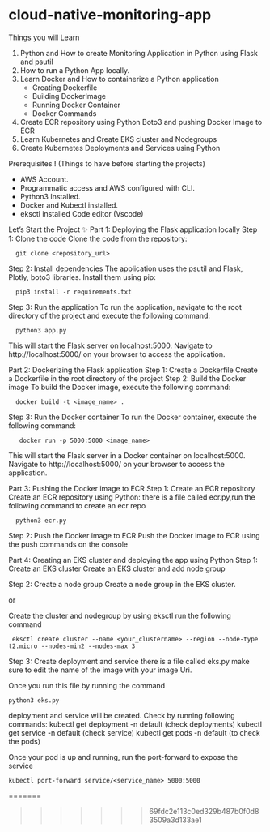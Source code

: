# cloud-native-monitoring-app

Things you will Learn
 1) Python and How to create Monitoring Application in Python using Flask and psutil 
 2) How to run a Python App locally. 
 3) Learn Docker and How to containerize a Python application 
    - Creating Dockerfile 
    - Building DockerImage 
    - Running Docker Container 
    - Docker Commands 
 4) Create ECR repository using Python Boto3 and pushing Docker Image to ECR
 5) Learn Kubernetes and Create EKS cluster and Nodegroups
 6) Create Kubernetes Deployments and Services using Python

Prerequisites ! 
(Things to have before starting the projects)

 - AWS Account. 
 - Programmatic access and AWS configured with CLI. 
 - Python3 Installed. 
 - Docker and Kubectl installed. 
 - eksctl installed Code editor (Vscode)

Let’s Start the Project ✨
 Part 1: Deploying the Flask application locally 
   Step 1: Clone the code Clone the code from the repository:

      git clone <repository_url> 
      
   Step 2: Install dependencies The application uses the psutil and Flask, Plotly, boto3 libraries. Install them using pip:

      pip3 install -r requirements.txt
   Step 3: Run the application 
      To run the application, navigate to the root directory of the project and execute the following command:

      python3 app.py
This will start the Flask server on localhost:5000. Navigate to http://localhost:5000/ on your browser to access the application.

Part 2: Dockerizing the Flask application 
   Step 1: Create a Dockerfile 
      Create a Dockerfile in the root directory of the project 
   Step 2: Build the Docker image 
      To build the Docker image, execute the following command:

      docker build -t <image_name> .
   Step 3: Run the Docker container 
      To run the Docker container, execute the following command:

       docker run -p 5000:5000 <image_name>
This will start the Flask server in a Docker container on localhost:5000. Navigate to http://localhost:5000/ on your browser to access the application.

Part 3: Pushing the Docker image to ECR 
   Step 1: Create an ECR repository 
      Create an ECR repository using Python: there is a file called ecr.py,run the following command to create an ecr repo

      python3 ecr.py
   Step 2: Push the Docker image to ECR Push the Docker image to ECR using the push commands on the console

Part 4: Creating an EKS cluster and deploying the app using Python
   Step 1: Create an EKS cluster
    Create an EKS cluster and add node group

  Step 2: Create a node group 
   Create a node group in the EKS cluster.

  or

   Create the cluster and nodegroup by using eksctl 
    run the following command 
    
     eksctl create cluster --name <your_clustername> --region --node-type t2.micro --nodes-min2 --nodes-max 3

  Step 3: Create deployment and service there is a file called eks.py make sure to edit the name of the image with your image Uri.

Once you run this file by running the command 

    python3 eks.py 
deployment and service will be created. 
Check by running following commands: 
    kubectl get deployment -n default (check deployments) 
    kubectl get service -n default (check service) 
    kubectl get pods -n default (to check the pods) 

    
Once your pod is up and running, run the port-forward to expose the service

    kubectl port-forward service/<service_name> 5000:5000
=======

>>>>>>> 69fdc2e113c0ed329b487b0f0d83509a3d133ae1
